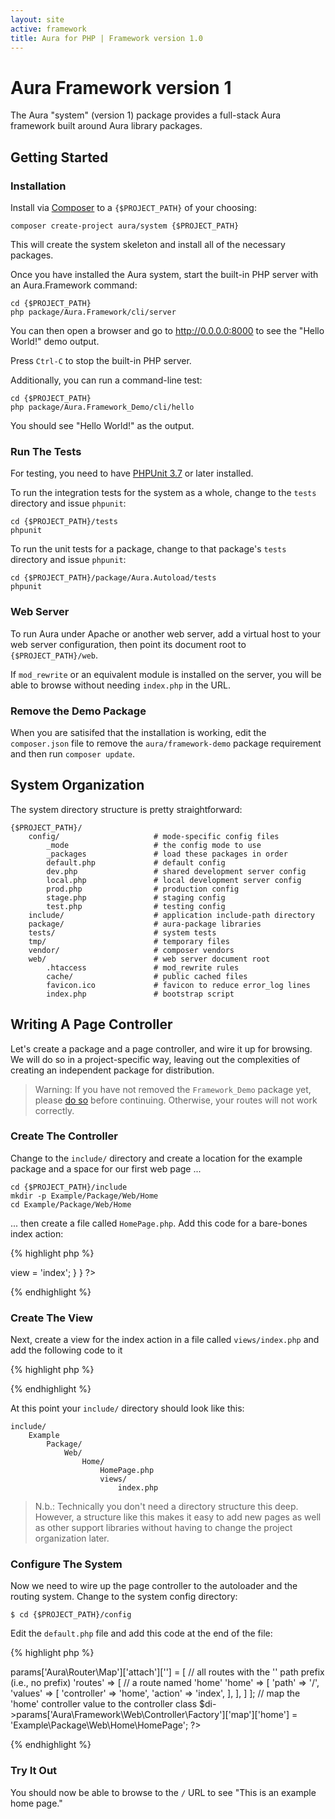```yaml
---
layout: site
active: framework
title: Aura for PHP | Framework version 1.0
---
```


# Aura Framework version 1

The Aura "system" (version 1) package provides a full-stack Aura framework built around
Aura library packages.

## Getting Started

### Installation

Install via [Composer](http://getcomposer.org) to a `{$PROJECT_PATH}` of
your choosing:

    composer create-project aura/system {$PROJECT_PATH}

This will create the system skeleton and install all of the necessary
packages.

Once you have installed the Aura system, start the built-in PHP server with an
Aura.Framework command:

    cd {$PROJECT_PATH}
    php package/Aura.Framework/cli/server

You can then open a browser and go to <http://0.0.0.0:8000> to see the
"Hello World!" demo output.

Press `Ctrl-C` to stop the built-in PHP server.

Additionally, you can run a command-line test:

    cd {$PROJECT_PATH}
    php package/Aura.Framework_Demo/cli/hello

You should see "Hello World!" as the output.

### Run The Tests

For testing, you need to have [PHPUnit 3.7][phpunit] or later installed.

  [phpunit]: http://www.phpunit.de/manual/current/en/

To run the integration tests for the system as a whole, change to the `tests`
directory and issue `phpunit`:

    cd {$PROJECT_PATH}/tests
    phpunit

To run the unit tests for a package, change to that package's `tests`
directory and issue `phpunit`:

    cd {$PROJECT_PATH}/package/Aura.Autoload/tests
    phpunit

### Web Server

To run Aura under Apache or another web server, add a virtual host to your web
server configuration, then point its document root to `{$PROJECT_PATH}/web`.

If `mod_rewrite` or an equivalent module is installed on the server, you will
be able to browse without needing `index.php` in the URL.

### Remove the Demo Package

When you are satisifed that the installation is working, edit the
`composer.json` file to remove the `aura/framework-demo` package requirement
and then run `composer update`.


## System Organization

The system directory structure is pretty straightforward:

    {$PROJECT_PATH}/
        config/                     # mode-specific config files
            _mode                   # the config mode to use
            _packages               # load these packages in order
            default.php             # default config
            dev.php                 # shared development server config
            local.php               # local development server config
            prod.php                # production config
            stage.php               # staging config
            test.php                # testing config
        include/                    # application include-path directory
        package/                    # aura-package libraries
        tests/                      # system tests
        tmp/                        # temporary files
        vendor/                     # composer vendors
        web/                        # web server document root
            .htaccess               # mod_rewrite rules
            cache/                  # public cached files
            favicon.ico             # favicon to reduce error_log lines
            index.php               # bootstrap script


## Writing A Page Controller

Let's create a package and a page controller, and wire it up for browsing.
We will do so in a project-specific way, leaving out the complexities of
creating an independent package for distribution.

> Warning: If you have not removed the `Framework_Demo` package yet, please
> [do so](#remove-the-demo-package) before continuing.  Otherwise,
> your routes will not work correctly.

### Create The Controller

Change to the `include/` directory and create a location for the example
package and a space for our first web page ...

    cd {$PROJECT_PATH}/include
    mkdir -p Example/Package/Web/Home
    cd Example/Package/Web/Home

... then create a file called `HomePage.php`. Add this code for a bare-bones
index action:

{% highlight php %}
<?php
namespace Example\Package\Web\Home;

use Aura\Framework\Web\Controller\AbstractPage;

class HomePage extends AbstractPage
{
    public function actionIndex()
    {
        $this->view = 'index';
    }
}
?>
{% endhighlight %}

### Create The View

Next, create a view for the index action in a file called `views/index.php`
and add the following code to it

{% highlight php %}
<?php echo "This is an example home page."; ?>
{% endhighlight %}

At this point your `include/` directory should look like this:

    include/
        Example
            Package/
                Web/
                    Home/
                        HomePage.php
                        views/
                            index.php

> N.b.: Technically you don't need a directory structure this deep. However,
> a structure like this makes it easy to add new pages as well as other
> support libraries without having to change the project organization later.


### Configure The System

Now we need to wire up the page controller to the autoloader and the routing
system. Change to the system config directory:

    $ cd {$PROJECT_PATH}/config

Edit the `default.php` file and add this code at the end of the file:

{% highlight php %}
<?php
// attach the path for a route named 'home' to the controller and action
$di->params['Aura\Router\Map']['attach'][''] = [
    // all routes with the '' path prefix (i.e., no prefix)
    'routes' => [
        // a route named 'home'
        'home' => [
            'path' => '/',
            'values' => [
                'controller' => 'home',
                'action'     => 'index',
            ],
        ],
    ]
];

// map the 'home' controller value to the controller class
$di->params['Aura\Framework\Web\Controller\Factory']['map']['home'] = 'Example\Package\Web\Home\HomePage';
?>
{% endhighlight %}

### Try It Out

You should now be able to browse to the `/` URL to see "This is an example
home page."
